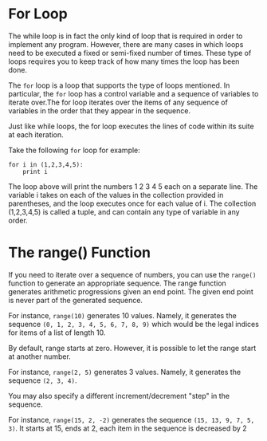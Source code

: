 # For Loop

The while loop is in fact the only kind of loop that is required in order to implement any program. However, there are many cases in which loops need to be executed a fixed or semi-fixed number of times. These type of loops requires you to keep track of how many times the loop has been done.

The ```for``` loop is a loop that supports the type of loops mentioned. In particular, the ```for``` loop has a control variable and a sequence of variables to iterate over.The for loop iterates over the items of any sequence of variables in the order that they appear in the sequence. 

Just like while loops, the for loop executes the lines of code within its suite at each iteration.

Take the following ```for``` loop for example:

```
for i in (1,2,3,4,5):
    print i
```

The loop above will print the numbers 1 2 3 4 5 each on a separate line. The variable i takes on each of the values in the collection provided in parentheses, and the loop executes once for each value of i. 
The collection (1,2,3,4,5) is called a tuple, and can contain any type of variable in any order.


# The range() Function

If you need to iterate over a sequence of numbers, you can use the ```range()``` function to generate an appropriate sequence. The range function generates arithmetic progressions given an end point. The given end point is never part of the generated sequence.

For instance, ```range(10)``` generates 10 values. Namely, it generates the sequence ```(0, 1, 2, 3, 4, 5, 6, 7, 8, 9)``` which would be the legal indices for items of a list of length 10.

By default, range starts at zero. However, it is possible to let the range start at another number.

For instance, ```range(2, 5)``` generates 3 values. Namely, it generates the sequence ```(2, 3, 4)```.

You may also specify a different increment/decrement "step" in the sequence.

For instance, ```range(15, 2, -2)``` generates the sequence ```(15, 13, 9, 7, 5, 3)```. It starts at 15, ends at 2, each item in the sequence is decreased by 2